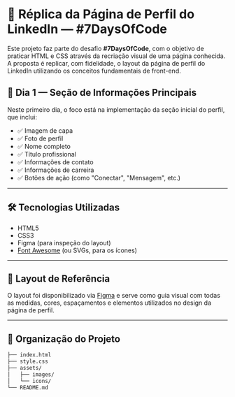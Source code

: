 # 📄 Réplica da Página de Perfil do LinkedIn — #7DaysOfCode

Este projeto faz parte do desafio **#7DaysOfCode**, com o objetivo de praticar HTML e CSS através da recriação visual de uma página conhecida. A proposta é replicar, com fidelidade, o layout da página de perfil do LinkedIn utilizando os conceitos fundamentais de front-end.

## 🚀 Dia 1 — Seção de Informações Principais

Neste primeiro dia, o foco está na implementação da seção inicial do perfil, que inclui:

- ✅ Imagem de capa
- ✅ Foto de perfil
- ✅ Nome completo
- ✅ Título profissional
- ✅ Informações de contato
- ✅ Informações de carreira
- ✅ Botões de ação (como "Conectar", "Mensagem", etc.)

---

## 🛠️ Tecnologias Utilizadas

- HTML5
- CSS3
- Figma (para inspeção do layout)
- [Font Awesome](https://fontawesome.com/) (ou SVGs, para os ícones)

---

## 🎨 Layout de Referência

O layout foi disponibilizado via [Figma](https://www.figma.com/) e serve como guia visual com todas as medidas, cores, espaçamentos e elementos utilizados no design da página de perfil.

---

## 📁 Organização do Projeto

```bash
├── index.html
├── style.css
├── assets/
│   ├── images/
│   └── icons/
└── README.md
